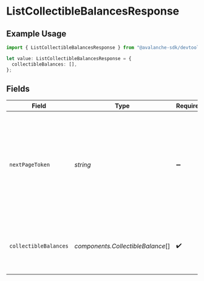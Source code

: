 # ListCollectibleBalancesResponse

## Example Usage

```typescript
import { ListCollectibleBalancesResponse } from "@avalanche-sdk/devtools/models/components";

let value: ListCollectibleBalancesResponse = {
  collectibleBalances: [],
};
```

## Fields

| Field                                                                                                                                  | Type                                                                                                                                   | Required                                                                                                                               | Description                                                                                                                            |
| -------------------------------------------------------------------------------------------------------------------------------------- | -------------------------------------------------------------------------------------------------------------------------------------- | -------------------------------------------------------------------------------------------------------------------------------------- | -------------------------------------------------------------------------------------------------------------------------------------- |
| `nextPageToken`                                                                                                                        | *string*                                                                                                                               | :heavy_minus_sign:                                                                                                                     | A token, which can be sent as `pageToken` to retrieve the next page. If this field is omitted or empty, there are no subsequent pages. |
| `collectibleBalances`                                                                                                                  | *components.CollectibleBalance*[]                                                                                                      | :heavy_check_mark:                                                                                                                     | The list of ERC-721 and ERC-1155 token balances for the address.                                                                       |